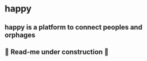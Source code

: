 # happy

## happy is a platform to connect peoples and orphages

## :construction: Read-me under construction :construction:
